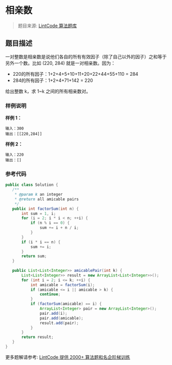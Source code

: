# 相亲数
 > 题目来源: [LintCode 算法题库](https://www.lintcode.com/problem/amicable-pair/?utm_source=sc-github-wzz)
 ## 题目描述
 一对整数是相亲数是说他们各自的所有有效因子（除了自己以外的因子）之和等于另外一个数。比如 (220, 284) 就是一对相亲数。因为：

* 220的所有因子：1+2+4+5+10+11+20+22+44+55+110 = 284
* 284的所有因子：1+2+4+71+142 = 220 

给出整数 k，求 1~k 之间的所有相亲数对。
 ### 样例说明
 **样例 1：**
```
输入：300
输出：[[220,284]]
```
**样例 2：**
```
输入：220
输出：[]
```
 ### 参考代码
 ```java
public class Solution {
    /**
     * @param k an integer
     * @return all amicable pairs
     */
    public int factorSum(int n) {
        int sum = 1, i;
        for (i = 2; i * i < n; ++i) {
            if (n % i == 0) {
                sum += i + n / i;
            }
        }
        if (i * i == n) {
            sum += i;
        }
        return sum;
    }
    
    public List<List<Integer>> amicablePair(int k) {
        List<List<Integer>> result = new ArrayList<List<Integer>>();
        for (int i = 2; i <= k; ++i) {
            int amicable = factorSum(i);
            if (amicable <= i || amicable > k) {
                continue;
            }
            if (factorSum(amicable) == i) {
                ArrayList<Integer> pair = new ArrayList<Integer>();
                pair.add(i);
                pair.add(amicable);
                result.add(pair);
            }
        }
        return result;
    }
}

```
 更多题解请参考: [LintCode 提供 2000+ 算法题和名企阶梯训练](https://www.lintcode.com/problem/?utm_source=sc-github-wzz)
